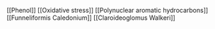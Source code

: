 [[Phenol]]
[[Oxidative stress]]
[[Polynuclear aromatic hydrocarbons]]
[[Funneliformis Caledonium]]
[[Claroideoglomus Walkeri]]
